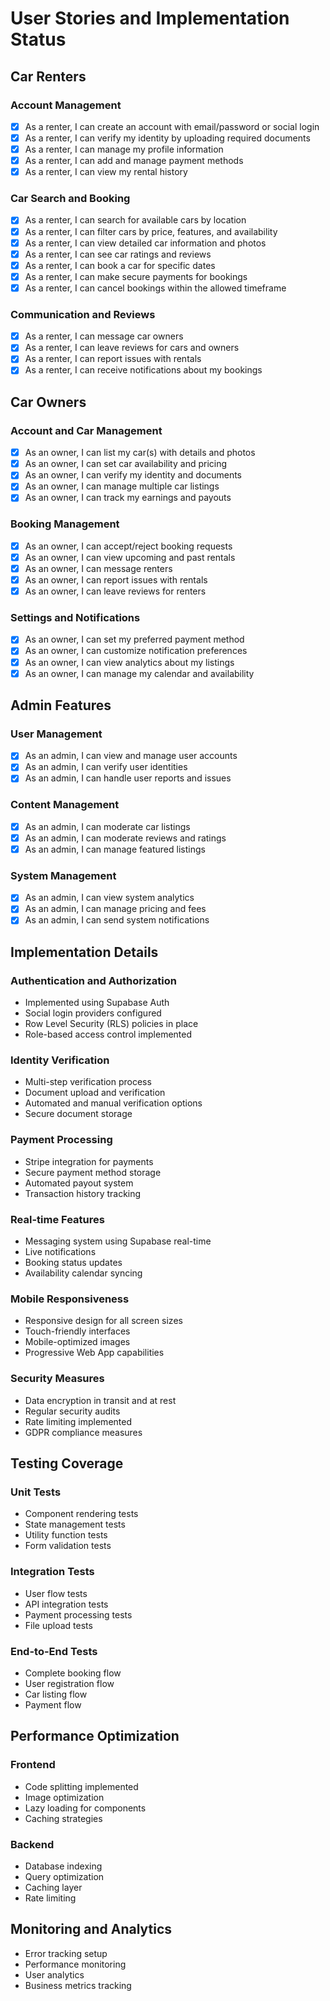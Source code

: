 # User Stories and Implementation Status

## Car Renters

### Account Management
- [x] As a renter, I can create an account with email/password or social login
- [x] As a renter, I can verify my identity by uploading required documents
- [x] As a renter, I can manage my profile information
- [x] As a renter, I can add and manage payment methods
- [x] As a renter, I can view my rental history

### Car Search and Booking
- [x] As a renter, I can search for available cars by location
- [x] As a renter, I can filter cars by price, features, and availability
- [x] As a renter, I can view detailed car information and photos
- [x] As a renter, I can see car ratings and reviews
- [x] As a renter, I can book a car for specific dates
- [x] As a renter, I can make secure payments for bookings
- [x] As a renter, I can cancel bookings within the allowed timeframe

### Communication and Reviews
- [x] As a renter, I can message car owners
- [x] As a renter, I can leave reviews for cars and owners
- [x] As a renter, I can report issues with rentals
- [x] As a renter, I can receive notifications about my bookings

## Car Owners

### Account and Car Management
- [x] As an owner, I can list my car(s) with details and photos
- [x] As an owner, I can set car availability and pricing
- [x] As an owner, I can verify my identity and documents
- [x] As an owner, I can manage multiple car listings
- [x] As an owner, I can track my earnings and payouts

### Booking Management
- [x] As an owner, I can accept/reject booking requests
- [x] As an owner, I can view upcoming and past rentals
- [x] As an owner, I can message renters
- [x] As an owner, I can report issues with rentals
- [x] As an owner, I can leave reviews for renters

### Settings and Notifications
- [x] As an owner, I can set my preferred payment method
- [x] As an owner, I can customize notification preferences
- [x] As an owner, I can view analytics about my listings
- [x] As an owner, I can manage my calendar and availability

## Admin Features

### User Management
- [x] As an admin, I can view and manage user accounts
- [x] As an admin, I can verify user identities
- [x] As an admin, I can handle user reports and issues

### Content Management
- [x] As an admin, I can moderate car listings
- [x] As an admin, I can moderate reviews and ratings
- [x] As an admin, I can manage featured listings

### System Management
- [x] As an admin, I can view system analytics
- [x] As an admin, I can manage pricing and fees
- [x] As an admin, I can send system notifications

## Implementation Details

### Authentication and Authorization
- Implemented using Supabase Auth
- Social login providers configured
- Row Level Security (RLS) policies in place
- Role-based access control implemented

### Identity Verification
- Multi-step verification process
- Document upload and verification
- Automated and manual verification options
- Secure document storage

### Payment Processing
- Stripe integration for payments
- Secure payment method storage
- Automated payout system
- Transaction history tracking

### Real-time Features
- Messaging system using Supabase real-time
- Live notifications
- Booking status updates
- Availability calendar syncing

### Mobile Responsiveness
- Responsive design for all screen sizes
- Touch-friendly interfaces
- Mobile-optimized images
- Progressive Web App capabilities

### Security Measures
- Data encryption in transit and at rest
- Regular security audits
- Rate limiting implemented
- GDPR compliance measures

## Testing Coverage

### Unit Tests
- Component rendering tests
- State management tests
- Utility function tests
- Form validation tests

### Integration Tests
- User flow tests
- API integration tests
- Payment processing tests
- File upload tests

### End-to-End Tests
- Complete booking flow
- User registration flow
- Car listing flow
- Payment flow

## Performance Optimization

### Frontend
- Code splitting implemented
- Image optimization
- Lazy loading for components
- Caching strategies

### Backend
- Database indexing
- Query optimization
- Caching layer
- Rate limiting

## Monitoring and Analytics
- Error tracking setup
- Performance monitoring
- User analytics
- Business metrics tracking
